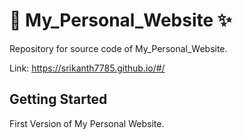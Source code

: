 # :dizzy: My_Personal_Website :sparkles:

Repository for source code of My_Personal_Website.

Link: https://srikanth7785.github.io/#/

## Getting Started

First Version of My Personal Website.
